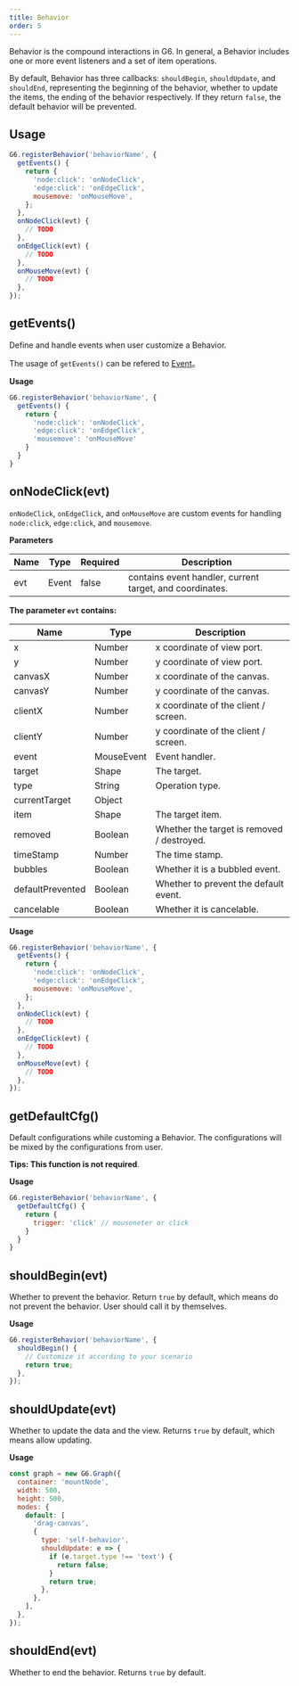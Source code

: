 ```yaml
---
title: Behavior
order: 5
---
```


Behavior is the compound interactions in G6. In general, a Behavior includes one or more event listeners and a set of item operations.

By default, Behavior has three callbacks: `shouldBegin`, `shouldUpdate`, and `shouldEnd`, representing the beginning of the behavior, whether to update the items, the ending of the behavior respectively. If they return `false`, the default behavior will be prevented.

## Usage

```javascript
G6.registerBehavior('behaviorName', {
  getEvents() {
    return {
      'node:click': 'onNodeClick',
      'edge:click': 'onEdgeClick',
      mousemove: 'onMouseMove',
    };
  },
  onNodeClick(evt) {
    // TODO
  },
  onEdgeClick(evt) {
    // TODO
  },
  onMouseMove(evt) {
    // TODO
  },
});
```

## getEvents()

Define and handle events when user customize a Behavior.

The usage of `getEvents()` can be refered to [Event](/en/docs/api/Event)。

**Usage**

```javascript
G6.registerBehavior('behaviorName', {
  getEvents() {
    return {
      'node:click': 'onNodeClick',
      'edge:click': 'onEdgeClick',
      'mousemove': 'onMouseMove'
    }
  }
}
```

## onNodeClick(evt)

`onNodeClick`, `onEdgeClick`, and `onMouseMove` are custom events for handling `node:click`, `edge:click`, and `mousemove`.

**Parameters**

| Name | Type  | Required | Description                                              |
| ---- | ----- | -------- | -------------------------------------------------------- |
| evt  | Event | false    | contains event handler, current target, and coordinates. |

**The parameter `evt` contains:**

| Name             | Type       | Description                                |
| ---------------- | ---------- | ------------------------------------------ |
| x                | Number     | x coordinate of view port.                 |
| y                | Number     | y coordinate of view port.                 |
| canvasX          | Number     | x coordinate of the canvas.                |
| canvasY          | Number     | y coordinate of the canvas.                |
| clientX          | Number     | x coordinate of the client / screen.       |
| clientY          | Number     | y coordinate of the client / screen.       |
| event            | MouseEvent | Event handler.                             |
| target           | Shape      | The target.                                |
| type             | String     | Operation type.                            |
| currentTarget    | Object     |                                            |
| item             | Shape      | The target item.                           |
| removed          | Boolean    | Whether the target is removed / destroyed. |
| timeStamp        | Number     | The time stamp.                            |
| bubbles          | Boolean    | Whether it is a bubbled event.             |
| defaultPrevented | Boolean    | Whether to prevent the default event.      |
| cancelable       | Boolean    | Whether it is cancelable.                  |

**Usage**

```javascript
G6.registerBehavior('behaviorName', {
  getEvents() {
    return {
      'node:click': 'onNodeClick',
      'edge:click': 'onEdgeClick',
      mousemove: 'onMouseMove',
    };
  },
  onNodeClick(evt) {
    // TODO
  },
  onEdgeClick(evt) {
    // TODO
  },
  onMouseMove(evt) {
    // TODO
  },
});
```

## getDefaultCfg()

Default configurations while customing a Behavior. The configurations will be mixed by the configurations from user.

**Tips: This function is not required**.

**Usage**

```javascript
G6.registerBehavior('behaviorName', {
  getDefaultCfg() {
    return {
      trigger: 'click' // mouseneter or click
    }
  }
}
```

## shouldBegin(evt)

Whether to prevent the behavior. Return `true` by default, which means do not prevent the behavior. User should call it by themselves.

**Usage**

```javascript
G6.registerBehavior('behaviorName', {
  shouldBegin() {
    // Customize it according to your scenario
    return true;
  },
});
```

## shouldUpdate(evt)

Whether to update the data and the view. Returns `true` by default, which means allow updating.

**Usage**

```javascript
const graph = new G6.Graph({
  container: 'mountNode',
  width: 500,
  height: 500,
  modes: {
    default: [
      'drag-canvas',
      {
        type: 'self-behavior',
        shouldUpdate: e => {
          if (e.target.type !== 'text') {
            return false;
          }
          return true;
        },
      },
    ],
  },
});
```

## shouldEnd(evt)

Whether to end the behavior. Returns `true` by default.
